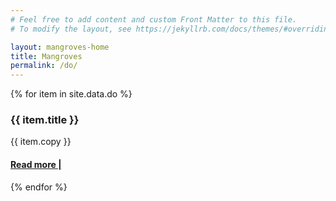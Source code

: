 ```yaml
---
# Feel free to add content and custom Front Matter to this file.
# To modify the layout, see https://jekyllrb.com/docs/themes/#overriding-theme-defaults

layout: mangroves-home
title: Mangroves
permalink: /do/
---
```


<head>
    <meta charset="UTF-8" />
    <meta name="viewport" content="width=device-width, initial-scale=1.0">
    <link rel="stylesheet" type="text/css" href="../css/styles.css" />
</head>

 <div id="wrapper">
    <div id="do-section">
        {% for item in site.data.do %}
        <div id="do-item">
            <div class="yay">
                <div class="do-title">
                     <h3>{{ item.title }}</h3>
                </div>
                <div class="do-info">
                    <p>{{ item.copy }}</p>
                    <a href="{{ item.url }}"><h4>Read more |</h4></a>
                </div>
            </div>
        </div>
        {% endfor %}
    </div>
</div>